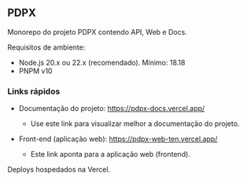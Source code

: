 ## PDPX

Monorepo do projeto PDPX contendo API, Web e Docs.

Requisitos de ambiente:

- Node.js 20.x ou 22.x (recomendado). Mínimo: 18.18
- PNPM v10

### Links rápidos

- Documentação do projeto: https://pdpx-docs.vercel.app/
  - Use este link para visualizar melhor a documentação do projeto.

- Front-end (aplicação web): https://pdpx-web-ten.vercel.app/
  - Este link aponta para a aplicação web (frontend).

Deploys hospedados na Vercel.
